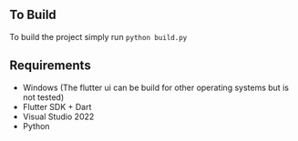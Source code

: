 ## To Build

To build the project simply run `python build.py`

## Requirements

- Windows (The flutter ui can be build for other operating systems but is not tested)
- Flutter SDK + Dart
- Visual Studio 2022
- Python
